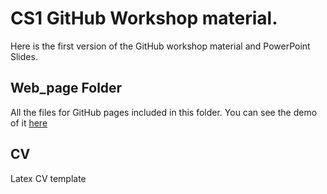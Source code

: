 # CS1 GitHub Workshop material.

Here is the first version of the GitHub workshop material and PowerPoint Slides.

## Web_page Folder

All the files for GitHub pages included in this folder. You can see the demo of it [here](https://ghhabib2.github.io)

## CV

Latex CV template

